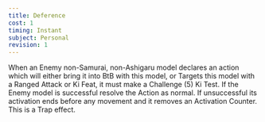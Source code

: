 ```yaml
---
title: Deference
cost: 1
timing: Instant
subject: Personal
revision: 1
---
```

When an Enemy non-Samurai, non-Ashigaru model declares an action which will either bring it into BtB with this model, or Targets this model with a Ranged Attack or Ki Feat, it must make a Challenge (5) Ki Test.
If the Enemy model is successful resolve the Action as normal.
If unsuccessful its activation ends before any movement and it removes an Activation Counter.
This is a Trap effect.